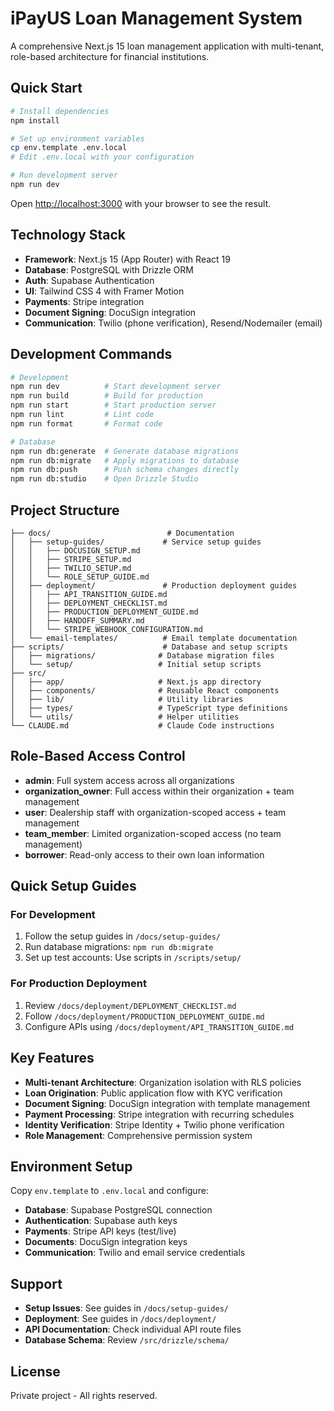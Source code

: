 # iPayUS Loan Management System

A comprehensive Next.js 15 loan management application with multi-tenant, role-based architecture for financial institutions.

## Quick Start

```bash
# Install dependencies
npm install

# Set up environment variables
cp env.template .env.local
# Edit .env.local with your configuration

# Run development server
npm run dev
```

Open [http://localhost:3000](http://localhost:3000) with your browser to see the result.

## Technology Stack

- **Framework**: Next.js 15 (App Router) with React 19
- **Database**: PostgreSQL with Drizzle ORM
- **Auth**: Supabase Authentication
- **UI**: Tailwind CSS 4 with Framer Motion
- **Payments**: Stripe integration
- **Document Signing**: DocuSign integration
- **Communication**: Twilio (phone verification), Resend/Nodemailer (email)

## Development Commands

```bash
# Development
npm run dev          # Start development server
npm run build        # Build for production
npm run start        # Start production server
npm run lint         # Lint code
npm run format       # Format code

# Database
npm run db:generate  # Generate database migrations
npm run db:migrate   # Apply migrations to database
npm run db:push      # Push schema changes directly
npm run db:studio    # Open Drizzle Studio
```

## Project Structure

```
├── docs/                          # Documentation
│   ├── setup-guides/             # Service setup guides
│   │   ├── DOCUSIGN_SETUP.md
│   │   ├── STRIPE_SETUP.md
│   │   ├── TWILIO_SETUP.md
│   │   └── ROLE_SETUP_GUIDE.md
│   ├── deployment/               # Production deployment guides
│   │   ├── API_TRANSITION_GUIDE.md
│   │   ├── DEPLOYMENT_CHECKLIST.md
│   │   ├── PRODUCTION_DEPLOYMENT_GUIDE.md
│   │   ├── HANDOFF_SUMMARY.md
│   │   └── STRIPE_WEBHOOK_CONFIGURATION.md
│   └── email-templates/          # Email template documentation
├── scripts/                      # Database and setup scripts
│   ├── migrations/              # Database migration files
│   └── setup/                   # Initial setup scripts
├── src/
│   ├── app/                     # Next.js app directory
│   ├── components/              # Reusable React components
│   ├── lib/                     # Utility libraries
│   ├── types/                   # TypeScript type definitions
│   └── utils/                   # Helper utilities
└── CLAUDE.md                    # Claude Code instructions
```

## Role-Based Access Control

- **admin**: Full system access across all organizations
- **organization_owner**: Full access within their organization + team management
- **user**: Dealership staff with organization-scoped access + team management
- **team_member**: Limited organization-scoped access (no team management)
- **borrower**: Read-only access to their own loan information

## Quick Setup Guides

### For Development
1. Follow the setup guides in `/docs/setup-guides/`
2. Run database migrations: `npm run db:migrate`
3. Set up test accounts: Use scripts in `/scripts/setup/`

### For Production Deployment
1. Review `/docs/deployment/DEPLOYMENT_CHECKLIST.md`
2. Follow `/docs/deployment/PRODUCTION_DEPLOYMENT_GUIDE.md`
3. Configure APIs using `/docs/deployment/API_TRANSITION_GUIDE.md`

## Key Features

- **Multi-tenant Architecture**: Organization isolation with RLS policies
- **Loan Origination**: Public application flow with KYC verification
- **Document Signing**: DocuSign integration with template management
- **Payment Processing**: Stripe integration with recurring schedules
- **Identity Verification**: Stripe Identity + Twilio phone verification
- **Role Management**: Comprehensive permission system

## Environment Setup

Copy `env.template` to `.env.local` and configure:

- **Database**: Supabase PostgreSQL connection
- **Authentication**: Supabase auth keys
- **Payments**: Stripe API keys (test/live)
- **Documents**: DocuSign integration keys
- **Communication**: Twilio and email service credentials

## Support

- **Setup Issues**: See guides in `/docs/setup-guides/`
- **Deployment**: See guides in `/docs/deployment/`
- **API Documentation**: Check individual API route files
- **Database Schema**: Review `/src/drizzle/schema/`

## License

Private project - All rights reserved.